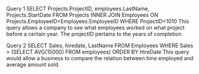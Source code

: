 Query 1
SELECT Projects.ProjectID, employees.LastName, Projects.StartDate
FROM Projects
INNER JOIN Employees ON Projects.EmployeeID=Employees.EmployeeID
WHERE ProjectID<1010
This query allows a company to see what employees worked on what project before a certain year. The projectID pertains to the years of completion.

Query 2
SELECT Sales, hiredate, LastName
FROM Employees
WHERE Sales >
 (SELECT AVG(15000)
 FROM employees)
ORDER BY HireDate
This query would allow a business to compare the relation between time employed and average amount sold. 
